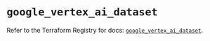 # `google_vertex_ai_dataset`

Refer to the Terraform Registry for docs: [`google_vertex_ai_dataset`](https://registry.terraform.io/providers/hashicorp/google-beta/5.37.0/docs/resources/google_vertex_ai_dataset).
